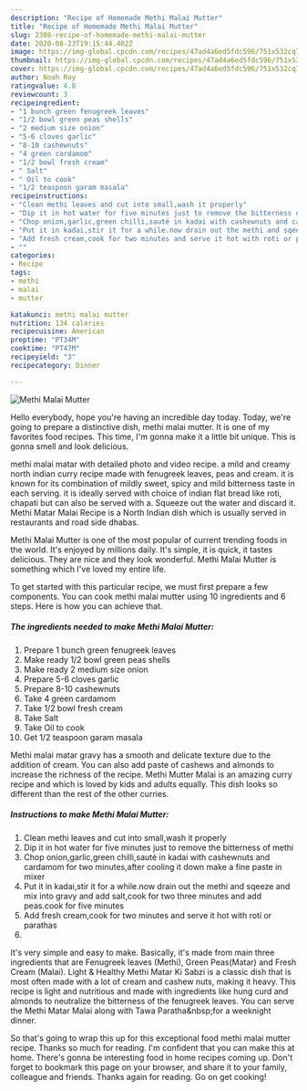 ```yaml
---
description: "Recipe of Homemade Methi Malai Mutter"
title: "Recipe of Homemade Methi Malai Mutter"
slug: 2308-recipe-of-homemade-methi-malai-mutter
date: 2020-08-23T19:15:44.402Z
image: https://img-global.cpcdn.com/recipes/47ad4a6ed5fdc596/751x532cq70/methi-malai-mutter-recipe-main-photo.jpg
thumbnail: https://img-global.cpcdn.com/recipes/47ad4a6ed5fdc596/751x532cq70/methi-malai-mutter-recipe-main-photo.jpg
cover: https://img-global.cpcdn.com/recipes/47ad4a6ed5fdc596/751x532cq70/methi-malai-mutter-recipe-main-photo.jpg
author: Noah Roy
ratingvalue: 4.8
reviewcount: 3
recipeingredient:
- "1 bunch green fenugreek leaves"
- "1/2 bowl green peas shells"
- "2 medium size onion"
- "5-6 cloves garlic"
- "8-10 cashewnuts"
- "4 green cardamom"
- "1/2 bowl fresh cream"
- " Salt"
- " Oil to cook"
- "1/2 teaspoon garam masala"
recipeinstructions:
- "Clean methi leaves and cut into small,wash it properly"
- "Dip it in hot water for five minutes just to remove the bitterness of methi"
- "Chop onion,garlic,green chilli,sauté in kadai with cashewnuts and cardamom for two minutes,after cooling it down make a fine paste in mixer"
- "Put it in kadai,stir it for a while.now drain out the methi and sqeeze and mix into gravy and add salt,cook for two three minutes and add peas.cook for five minutes"
- "Add fresh cream,cook for two minutes and serve it hot with roti or parathas"
- ""
categories:
- Recipe
tags:
- methi
- malai
- mutter

katakunci: methi malai mutter 
nutrition: 134 calories
recipecuisine: American
preptime: "PT34M"
cooktime: "PT47M"
recipeyield: "3"
recipecategory: Dinner

---
```



![Methi Malai Mutter](https://img-global.cpcdn.com/recipes/47ad4a6ed5fdc596/751x532cq70/methi-malai-mutter-recipe-main-photo.jpg)

Hello everybody, hope you're having an incredible day today. Today, we're going to prepare a distinctive dish, methi malai mutter. It is one of my favorites food recipes. This time, I'm gonna make it a little bit unique. This is gonna smell and look delicious.

methi malai matar with detailed photo and video recipe. a mild and creamy north indian curry recipe made with fenugreek leaves, peas and cream. it is known for its combination of mildly sweet, spicy and mild bitterness taste in each serving. it is ideally served with choice of indian flat bread like roti, chapati but can also be served with a. Squeeze out the water and discard it. Methi Matar Malai Recipe is a North Indian dish which is usually served in restaurants and road side dhabas.

Methi Malai Mutter is one of the most popular of current trending foods in the world. It's enjoyed by millions daily. It's simple, it is quick, it tastes delicious. They are nice and they look wonderful. Methi Malai Mutter is something which I've loved my entire life.


To get started with this particular recipe, we must first prepare a few components. You can cook methi malai mutter using 10 ingredients and 6 steps. Here is how you can achieve that.

<!--inarticleads1-->

##### The ingredients needed to make Methi Malai Mutter:

1. Prepare 1 bunch green fenugreek leaves
1. Make ready 1/2 bowl green peas shells
1. Make ready 2 medium size onion
1. Prepare 5-6 cloves garlic
1. Prepare 8-10 cashewnuts
1. Take 4 green cardamom
1. Take 1/2 bowl fresh cream
1. Take  Salt
1. Take  Oil to cook
1. Get 1/2 teaspoon garam masala


Methi malai matar gravy has a smooth and delicate texture due to the addition of cream. You can also add paste of cashews and almonds to increase the richness of the recipe. Methi Mutter Malai is an amazing curry recipe and which is loved by kids and adults equally. This dish looks so different than the rest of the other curries. 

<!--inarticleads2-->

##### Instructions to make Methi Malai Mutter:

1. Clean methi leaves and cut into small,wash it properly
1. Dip it in hot water for five minutes just to remove the bitterness of methi
1. Chop onion,garlic,green chilli,sauté in kadai with cashewnuts and cardamom for two minutes,after cooling it down make a fine paste in mixer
1. Put it in kadai,stir it for a while.now drain out the methi and sqeeze and mix into gravy and add salt,cook for two three minutes and add peas.cook for five minutes
1. Add fresh cream,cook for two minutes and serve it hot with roti or parathas
1. 


It&#39;s very simple and easy to make. Basically, it&#39;s made from main three ingredients that are Fenugreek leaves (Methi), Green Peas(Matar) and Fresh Cream (Malai). Light &amp; Healthy Methi Matar Ki Sabzi is a classic dish that is most often made with a lot of cream and cashew nuts, making it heavy. This recipe is light and nutritious and made with ingredients like hung curd and almonds to neutralize the bitterness of the fenugreek leaves. You can serve the Methi Matar Malai along with Tawa Paratha&amp;nbsp;for a weeknight dinner. 

So that's going to wrap this up for this exceptional food methi malai mutter recipe. Thanks so much for reading. I'm confident that you can make this at home. There's gonna be interesting food in home recipes coming up. Don't forget to bookmark this page on your browser, and share it to your family, colleague and friends. Thanks again for reading. Go on get cooking!
